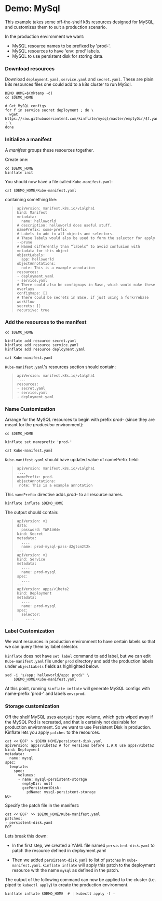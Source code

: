 # Demo: MySql

This example takes some off-the-shelf k8s resources
designed for MySQL, and customizes them to suit a
production scenario.

In the production environment we want:

- MySQL resource names to be prefixed by 'prod-'.
- MySQL resources to have 'env: prod' labels.
- MySQL to use persistent disk for storing data.

### Download resources

Download `deployment.yaml`, `service.yaml` and
`secret.yaml`.  These are plain k8s resources files one
could add to a k8s cluster to run MySql.

<!-- @makeMySQLDir @test -->
```
DEMO_HOME=$(mktemp -d)
cd $DEMO_HOME

# Get MySQL configs
for f in service secret deployment ; do \
  wget https://raw.githubusercontent.com/kinflate/mysql/master/emptyDir/$f.yaml ; \
done
```

### Initialize a manifest

A _manifest_ groups these resources together.

Create one:

<!-- @initApp @test -->
```
cd $DEMO_HOME
kinflate init
```

You should now have a file called `Kube-manifest.yaml`:

<!-- @catMan @test -->
```
cat $DEMO_HOME/Kube-manifest.yaml
```

containing something like:


> ```
> apiVersion: manifest.k8s.io/v1alpha1
> kind: Manifest
> metadata:
>   name: helloworld
> # description: helloworld does useful stuff.
> namePrefix: some-prefix
> # Labels to add to all objects and selectors.
> # These labels would also be used to form the selector for apply --prune
> # Named differently than “labels” to avoid confusion with metadata for this object
> objectLabels:
>   app: helloworld
> objectAnnotations:
>   note: This is a example annotation
> resources:
> - deployment.yaml
> - service.yaml
> # There could also be configmaps in Base, which would make these overlays
> configmaps: []
> # There could be secrets in Base, if just using a fork/rebase workflow
> secrets: []
> recursive: true
> ```


### Add the resources to the manifest

<!-- @addResources @test -->
```
cd $DEMO_HOME

kinflate add resource secret.yaml
kinflate add resource service.yaml
kinflate add resource deployment.yaml

cat Kube-manifest.yaml
```

`Kube-manifest.yaml`'s resources section should contain:

> ```
> apiVersion: manifest.k8s.io/v1alpha1
> ....
> resources:
> - secret.yaml
> - service.yaml
> - deployment.yaml
> ```

### Name Customization

Arrange for the MySQL resources to begin with prefix
_prod-_ (since they are meant for the _production_
environment):

<!-- @customizeLabel @test -->
```
cd $DEMO_HOME

kinflate set nameprefix 'prod-'

cat Kube-manifest.yaml
```

`Kube-manifest.yaml` should have updated value of namePrefix field:

> ```
> apiVersion: manifest.k8s.io/v1alpha1
> ....
> namePrefix: prod-
> objectAnnotations:
>  note: This is a example annotation
> ```

This `namePrefix` directive adds _prod-_ to all
resource names.

<!-- @genNamePrefixConfig @test -->
```
kinflate inflate $DEMO_HOME
```

The output should contain:
> ```
> apiVersion: v1
> data:
>   password: YWRtaW4=
> kind: Secret
> metadata:
>   ....
>   name: prod-mysql-pass-d2gtcm2t2k
> ---
> apiVersion: v1
> kind: Service
> metadata:
>   ....
>   name: prod-mysql
> spec:
>   ....
> ---
> apiVersion: apps/v1beta2
> kind: Deployment
> metadata:
>   ....
>   name: prod-mysql
> spec:
>   selector:
>     ....
> ```

### Label Customization

We want resources in production environment to have
certain labels so that we can query them by label
selector.

`kinflate` does not have `set label` command to add
label, but we can edit `Kube-manifest.yaml` file under
`prod` directory and add the production labels under
`objectLabels` fields as highlighted below.

<!-- @customizeLabels @test -->
```
sed -i 's/app: helloworld/app: prod/' \
    $DEMO_HOME/Kube-manifest.yaml
```

At this point, running `kinflate inflate` will
generate MySQL configs with name-prefix 'prod-' and
labels `env:prod`.

### Storage customization

Off the shelf MySQL uses `emptyDir` type volume, which
gets wiped away if the MySQL Pod is recreated, and that
is certainly not desirable for production
environment. So we want to use Persistent Disk in
production. Kinflate lets you apply `patches` to the
resources.

<!-- @createPatchFile @test -->
```
cat <<'EOF' > $DEMO_HOME/persistent-disk.yaml
apiVersion: apps/v1beta2 # for versions before 1.9.0 use apps/v1beta2
kind: Deployment
metadata:
  name: mysql
spec:
  template:
    spec:
      volumes:
      - name: mysql-persistent-storage
        emptyDir: null
        gcePersistentDisk:
          pdName: mysql-persistent-storage
EOF
```

Specify the patch file in the manifest:

<!-- @specifyPatch @test -->
```
cat <<'EOF' >> $DEMO_HOME/Kube-manifest.yaml
patches:
- persistent-disk.yaml
EOF
```

Lets break this down:

- In the first step, we created a YAML file named
  `persistent-disk.yaml` to patch the resource defined
  in deployment.yaml

- Then we added `persistent-disk.yaml` to list of
  `patches` in `Kube-manifest.yaml`. `kinflate inflate`
  will apply this patch to the deployment resource with
  the name `mysql` as defined in the patch.


The output of the following command can now be applied
to the cluster (i.e. piped to `kubectl apply`) to
create the production environment.

<!-- @finalInflation @test -->
```
kinflate inflate $DEMO_HOME  # | kubectl apply -f -
```
